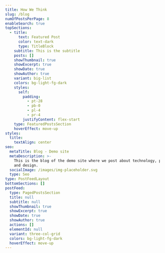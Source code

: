 ```yaml
---
title: How We Think
slug: /blog
numOfPostsPerPage: 8
enableSearch: true
topSections:
  - title:
      text: Featured Post
      color: text-dark
      type: TitleBlock
    subtitle: This is the subtitle
    posts: []
    showThumbnail: true
    showExcerpt: true
    showDate: true
    showAuthor: true
    variant: big-list
    colors: bg-light-fg-dark
    styles:
      self:
        padding:
          - pt-28
          - pb-0
          - pl-4
          - pr-4
        justifyContent: flex-start
    type: FeaturedPostsSection
    hoverEffect: move-up
styles:
  title:
    textAlign: center
seo:
  metaTitle: Blog - Demo site
  metaDescription: >-
    This is the blog of the demo site where we post about technology, product,
    and design.
  socialImage: /images/img-placeholder.svg
  type: Seo
type: PostFeedLayout
bottomSections: []
postFeed:
  type: PagedPostsSection
  title: null
  subtitle: null
  showThumbnail: true
  showExcerpt: true
  showDate: true
  showAuthor: true
  actions: []
  elementId: null
  variant: three-col-grid
  colors: bg-light-fg-dark
  hoverEffect: move-up
---
```

